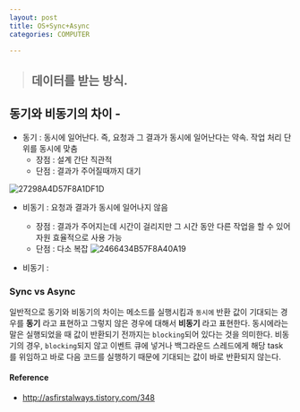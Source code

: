 ```yaml
---
layout: post
title: OS+Sync+Async
categories: COMPUTER

---
```


> ## 데이터를 받는 방식. 

## 동기와 비동기의 차이 - 

* 동기 : 동시에 일어난다. 즉, 요청과 그 결과가 동시에 일어난다는 약속. 작업 처리 단위를 동시에 맞춤
  * 장점 : 설계 간단 직관적
  * 단점 : 결과가 주어질때까지 대기

![27298A4D57F8A1DF1D](https://user-images.githubusercontent.com/47915302/61345136-e0b08d00-a88e-11e9-8ae3-3c1fc765e07b.jpg)



* 비동기 : 요청과 결과가 동시에 일어나지 않음
  * 장점 : 결과가 주어지는데 시간이 걸리지만 그 시간 동안 다른 작업을 할 수 있어 자원 효율적으로 사용 가능
  * 단점 : 다소 복잡
![2466434B57F8A40A19](https://user-images.githubusercontent.com/47915302/61345149-ec9c4f00-a88e-11e9-8a7c-413dda3487f1.jpg)


* 비동기 : 



### Sync vs Async

일반적으로 동기와 비동기의 차이는 메소드를 실행시킴과 `동시에` 반환 값이 기대되는 경우를 **동기** 라고 표현하고 그렇지 않은 경우에 대해서 **비동기** 라고 표현한다. 동시에라는 말은 실행되었을 때 값이 반환되기 전까지는 `blocking`되어 있다는 것을 의미한다. 비동기의 경우, `blocking`되지 않고 이벤트 큐에 넣거나 백그라운드 스레드에게 해당 task 를 위임하고 바로 다음 코드를 실행하기 때문에 기대되는 값이 바로 반환되지 않는다.


#### Reference

* http://asfirstalways.tistory.com/348
